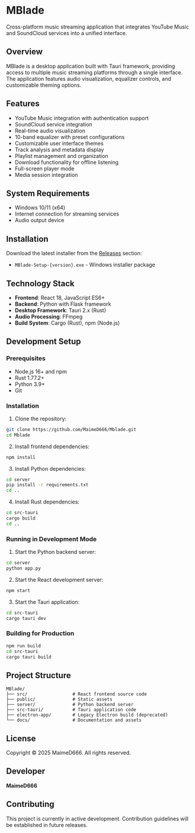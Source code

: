 # MBlade

Cross-platform music streaming application that integrates YouTube Music and SoundCloud services into a unified interface.

## Overview

MBlade is a desktop application built with Tauri framework, providing access to multiple music streaming platforms through a single interface. The application features audio visualization, equalizer controls, and customizable theming options.

## Features

- YouTube Music integration with authentication support
- SoundCloud service integration
- Real-time audio visualization
- 10-band equalizer with preset configurations
- Customizable user interface themes
- Track analysis and metadata display
- Playlist management and organization
- Download functionality for offline listening
- Full-screen player mode
- Media session integration

## System Requirements

- Windows 10/11 (x64)
- Internet connection for streaming services
- Audio output device

## Installation

Download the latest installer from the [Releases](https://github.com/MaimeD666/Mblade/releases) section:

- `MBlade-Setup-{version}.exe` - Windows installer package

## Technology Stack

- **Frontend**: React 18, JavaScript ES6+
- **Backend**: Python with Flask framework
- **Desktop Framework**: Tauri 2.x (Rust)
- **Audio Processing**: FFmpeg
- **Build System**: Cargo (Rust), npm (Node.js)

## Development Setup

### Prerequisites

- Node.js 16+ and npm
- Rust 1.77.2+
- Python 3.9+
- Git

### Installation

1. Clone the repository:
```bash
git clone https://github.com/MaimeD666/Mblade.git
cd Mblade
```

2. Install frontend dependencies:
```bash
npm install
```

3. Install Python dependencies:
```bash
cd server
pip install -r requirements.txt
cd ..
```

4. Install Rust dependencies:
```bash
cd src-tauri
cargo build
cd ..
```

### Running in Development Mode

1. Start the Python backend server:
```bash
cd server
python app.py
```

2. Start the React development server:
```bash
npm start
```

3. Start the Tauri application:
```bash
cd src-tauri
cargo tauri dev
```

### Building for Production

```bash
npm run build
cd src-tauri
cargo tauri build
```

## Project Structure

```
MBlade/
├── src/                 # React frontend source code
├── public/              # Static assets
├── server/              # Python backend server
├── src-tauri/           # Tauri application code
├── electron-app/        # Legacy Electron build (deprecated)
└── docs/                # Documentation and assets
```

## License

Copyright © 2025 MaimeD666. All rights reserved.

## Developer

**MaimeD666**

## Contributing

This project is currently in active development. Contribution guidelines will be established in future releases.
